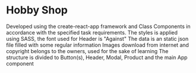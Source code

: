 # Hobby Shop

Developed using the create-react-app framework and Class Components in accordance with the specified task requirements.
The styles is applied using SASS, the font used for Header is "Against"
The data is an static json file filled with some regular information
Images download from internet and copyright belongs to the owners, used for the sake of learning
The structure is divided to Button(s), Header, Modal, Product and the main App component
